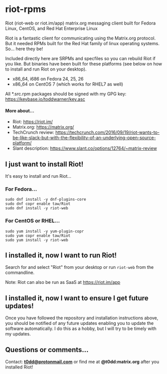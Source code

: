 # riot-rpms
Riot (riot-web or riot.im/app) matrix.org messaging client built for Fedora Linux, CentOS, and Red Hat Enterprise Linux

Riot is a fantastic client for communicating using the Matrix.org protocol. But it needed RPMs built for the Red Hat family of linux operating systems. So... here they be!

Included directly here are SRPMs and specfiles so you can rebuild Riot if you like. But binaries have been built for these platforms (see below on how to install and run Riot on your desktop). 

* x86_64, i686 on Fedora 24, 25, 26
* x86_64 on CentOS 7 (which works for RHEL7 as well)

All *.src.rpm packages should be signed with my GPG key: <https://keybase.io/toddwarner/key.asc>

#### More about...

* Riot: <https://riot.im/>
* Matrix.org: <https://matrix.org/>
* TechCrunch review: <https://techcrunch.com/2016/09/19/riot-wants-to-be-like-slack-but-with-the-flexibility-of-an-underlying-open-source-platform/>
* Slant description: <https://www.slant.co/options/12764/~matrix-review>

## I just want to install Riot!

It's easy to install and run Riot...

### For Fedora...
```
sudo dnf install -y dnf-plugins-core
sudo dnf copr enable taw/Riot
sudo dnf install -y riot-web
```

### For CentOS or RHEL...
```
sudo yum install -y yum-plugin-copr
sudo yum copr enable taw/Riot
sudo yum install -y riot-web
```

## I installed it, now I want to run Riot!

Search for and select "Riot" from your desktop or run `riot-web` from the commandline.

Note: Riot can also be run as SaaS at <https://riot.im/app>

## I installed it, now I want to ensure I get future updates!

Once you have followed the repository and installation instructions above, you should be notified of any future updates enabling you to update the software automatically. I do this as a hobby, but I will try to be timely with my updates.

## Questions or comments...

Contact: **t0dd@protonmail.com** or find me at **@t0dd:matrix.org** after you installed Riot!

